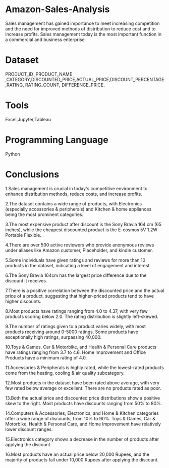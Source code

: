 # Amazon-Sales-Analysis
Sales management has gained importance to meet increasing competition and the need
for improved methods of distribution to reduce cost and to increase profits. Sales
management today is the most important function in a commercial and business
enterprise
# Dataset 
 PRODUCT_ID ,PRODUCT_NAME ,CATEGORY,DISCOUNTED_PRICE,ACTUAL_PRICE,DISCOUNT_PERCENTAGE ,RATING, RATING_COUNT, DIFFERENCE_PRICE. 
# Tools
Excel,Jupyter,Tableau
# Programming Language
Python
# Conclusions
1.Sales management is crucial in today's competitive environment to enhance distribution methods, reduce costs, and increase profits.

2.The dataset contains a wide range of products, with Electronics (especially accessories & peripherals) and Kitchen & home appliances being the most prominent categories.

3.The most expensive product after discount is the Sony Bravia 164 cm (65 inches), while the cheapest discounted product is the E-cosmos 5V 1.2W Portable Flexible.

4.There are over 500 active reviewers who provide anonymous reviews under aliases like Amazon customer, Placeholder, and kindle customer.

5.Some individuals have given ratings and reviews for more than 10 products in the dataset, indicating a level of engagement and interest.

6.The Sony Bravia 164cm has the largest price difference due to the discount it receives.

7.There is a positive correlation between the discounted price and the actual price of a product, suggesting that higher-priced products tend to have higher discounts.

8.Most products have ratings ranging from 4.0 to 4.37, with very few products scoring below 2.0. The rating distribution is slightly left-skewed.

9.The number of ratings given to a product varies widely, with most products receiving around 0-5000 ratings. Some products have exceptionally high ratings, surpassing 40,000.

10.Toys & Games, Car & Motorbike, and Health & Personal Care products have ratings ranging from 3.7 to 4.6. Home Improvement and Office Products have a minimum rating of 4.0.

11.Accessories & Peripherals is highly rated, while the lowest-rated products come from the heating, cooling & air quality subcategory.

12.Most products in the dataset have been rated above average, with very few rated below average or excellent. There are no products rated as poor.

13.Both the actual price and discounted price distributions show a positive skew to the right. Most products have discounts ranging from 50% to 80%.

14.Computers & Accessories, Electronics, and Home & Kitchen categories offer a wide range of discounts, from 10% to 90%. Toys & Games, Car & Motorbike, Health & Personal Care, and Home Improvement have relatively lower discount ranges.

15.Electronics category shows a decrease in the number of products after applying the discount.

16.Most products have an actual price below 20,000 Rupees, and the majority of products fall under 10,000 Rupees after applying the discount.
